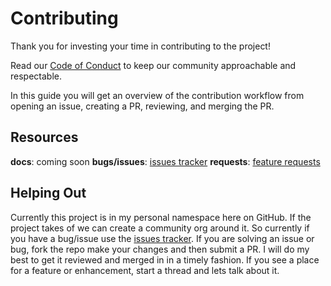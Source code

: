 # Contributing

Thank you for investing your time in contributing to the project! 

Read our [Code of Conduct](./CODE_OF_CONDUCT.md) to keep our community approachable and respectable.

In this guide you will get an overview of the contribution workflow from opening an issue, creating a PR, reviewing, and merging the PR.

## Resources

__docs__: coming soon
__bugs/issues__: [issues tracker](https://github.com/johnweland/weather-station/issues)
__requests__: [feature requests](https://github.com/johnweland/weather-station/issues)

## Helping Out

Currently this project is in my personal namespace here on GitHub. If the project takes of we can create a community org around it. So currently if you have a bug/issue use the [issues tracker](https://github.com/johnweland/weather-station/issues). If you are solving an issue or bug, fork the repo make your changes and then submit a PR. I will do my best to get it reviewed and merged in in a timely fashion. If you see a place for a feature or enhancement, start a thread and lets talk about it.
